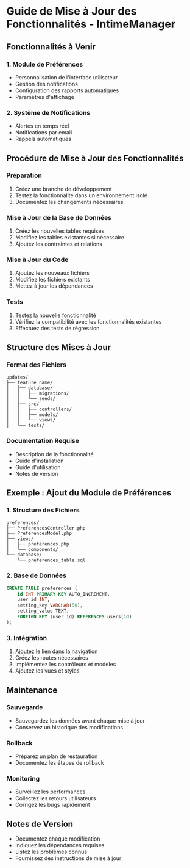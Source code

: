 # Guide de Mise à Jour des Fonctionnalités - IntimeManager

## Fonctionnalités à Venir

### 1. Module de Préférences
- Personnalisation de l'interface utilisateur
- Gestion des notifications
- Configuration des rapports automatiques
- Paramètres d'affichage

### 2. Système de Notifications
- Alertes en temps réel
- Notifications par email
- Rappels automatiques

## Procédure de Mise à Jour des Fonctionnalités

### Préparation
1. Créez une branche de développement
2. Testez la fonctionnalité dans un environnement isolé
3. Documentez les changements nécessaires

### Mise à Jour de la Base de Données
1. Créez les nouvelles tables requises
2. Modifiez les tables existantes si nécessaire
3. Ajoutez les contraintes et relations

### Mise à Jour du Code
1. Ajoutez les nouveaux fichiers
2. Modifiez les fichiers existants
3. Mettez à jour les dépendances

### Tests
1. Testez la nouvelle fonctionnalité
2. Vérifiez la compatibilité avec les fonctionnalités existantes
3. Effectuez des tests de régression

## Structure des Mises à Jour

### Format des Fichiers
```
updates/
├── feature_name/
│   ├── database/
│   │   ├── migrations/
│   │   └── seeds/
│   ├── src/
│   │   ├── controllers/
│   │   ├── models/
│   │   └── views/
│   └── tests/
```

### Documentation Requise
- Description de la fonctionnalité
- Guide d'installation
- Guide d'utilisation
- Notes de version

## Exemple : Ajout du Module de Préférences

### 1. Structure des Fichiers
```
preferences/
├── PreferencesController.php
├── PreferencesModel.php
├── views/
│   ├── preferences.php
│   └── components/
└── database/
    └── preferences_table.sql
```

### 2. Base de Données
```sql
CREATE TABLE preferences (
    id INT PRIMARY KEY AUTO_INCREMENT,
    user_id INT,
    setting_key VARCHAR(50),
    setting_value TEXT,
    FOREIGN KEY (user_id) REFERENCES users(id)
);
```

### 3. Intégration
1. Ajoutez le lien dans la navigation
2. Créez les routes nécessaires
3. Implémentez les contrôleurs et modèles
4. Ajoutez les vues et styles

## Maintenance

### Sauvegarde
- Sauvegardez les données avant chaque mise à jour
- Conservez un historique des modifications

### Rollback
- Préparez un plan de restauration
- Documentez les étapes de rollback

### Monitoring
- Surveillez les performances
- Collectez les retours utilisateurs
- Corrigez les bugs rapidement

## Notes de Version
- Documentez chaque modification
- Indiquez les dépendances requises
- Listez les problèmes connus
- Fournissez des instructions de mise à jour 
